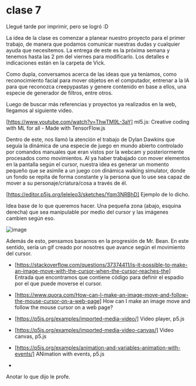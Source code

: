 # clase 7

Llegué tarde por imprimir, pero se logró :D 

La idea de la clase es comenzar a planear nuestro proyecto para el primer trabajo, de manera que podamos comunicar nuestras dudas y cualquier ayuda que necesitemos. La entrega de este es la próxima semana y tenemos hasta las 2 pm del viernes para modificarlo. Los detalles e indicaciones están en la carpeta de Vick.

Como dupla, conversamos acerca de las ideas que ya teníamos, como reconocimiento facial para mover objetos en el computador, entrenar a la IA para que reconozca creepypastas y genere contenido en base a ellos, una especie de generador de filtros, entre otros.

Luego de buscar más referencias y proyectos ya realizados en la web, llegamos al siguiente video.

[https://www.youtube.com/watch?v=ThwTM9L-3aY] ml5.js: Creative coding with ML for all - Made with TensorFlow.js

Dentro de este, nos llamó la atención el trabajo de Dylan Dawkins que seguía la dinámica de una especie de juego en mundo abierto controlado por comandos manuales que eran vistos por la webcam y posteriormente procesados como movimientos. Al ya haber trabajado con mover elementos en la pantalla según el cursor, nuestra idea es generar un momento pequeño que se asimile a un juego con dinámica walking simulator, donde un fondo se repita de forma constante y la persona que lo use sea capaz de mover a su personaje/criatura/cosa a través de él.

[https://editor.p5js.org/leleleo3/sketches/Yqm3NRBhD] Ejemplo de lo dicho.

Idea base de lo que queremos hacer. Una pequeña zona (abajo, esquina derecha) que sea manipulable por medio del cursor y las imágenes cambien según eso.

![image](https://github.com/user-attachments/assets/e184ff3a-e797-40c4-9fe1-378cc01e5eaf)

Además de esto, pensamos basarnos en la progresión de Mr. Bean. En este sentido, sería un gif creado por nosotres que avance según el movimiento del cursor.

- [https://stackoverflow.com/questions/37374411/is-it-possible-to-make-an-image-move-with-the-cursor-when-the-cursor-reaches-the] Entrada que encontramos que contiene código para definir el espadio por el que puede moverse el cursor.

- [https://www.quora.com/How-can-I-make-an-image-move-and-follow-the-mouse-cursor-on-a-web-page] How can I make an image move and follow the mouse cursor on a web page?

- [https://p5js.org/examples/imported-media-video/] Video player, p5.js

- [https://p5js.org/examples/imported-media-video-canvas/] Video canvas, p5.js

- [https://p5js.org/examples/animation-and-variables-animation-with-events/] ANimation with events, p5.js

- 

Anotar lo que dijo le profe.
